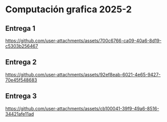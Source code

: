 # Computación grafica 2025-2

## Entrega 1
https://github.com/user-attachments/assets/700c6766-ca09-40a6-8d19-c5303b256467

## Entrega 2
https://github.com/user-attachments/assets/92ef8eab-6021-4e65-9427-70e45f548683

## Entrega 3
https://github.com/user-attachments/assets/cb100041-39f9-49a6-8516-34421afe11ad

